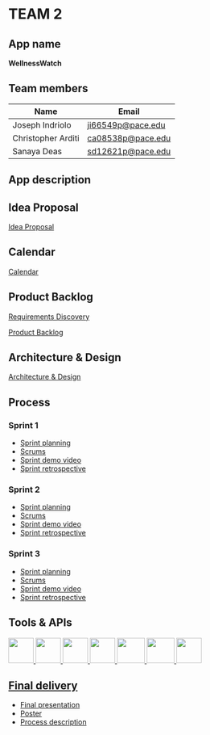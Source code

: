 # TEAM 2

## App name
**WellnessWatch**

## Team members

| Name  | Email |
| ------------- | ------------- |
| Joseph Indriolo  |  [ji66549p@pace.edu](mailto:ji66549p@pace.edu) |
| Christopher Arditi | [ca08538p@pace.edu](mailto:ca08538p@pace.edu) |
| Sanaya Deas | [sd12621p@pace.edu](mailto:sd12621p@pace.edu) |

## App description

## Idea Proposal
[Idea Proposal](https://docs.google.com/document/d/1RJpak0_xiD12JvmdOQvHuDH2pRyLRTa5szIZDKma4Ro/edit)

## Calendar
[Calendar](https://calendar.google.com/calendar/u/0?cid=aXZoMmU3NjhzMjRkdGlxZWYwcXZvbzhxcjBAZ3JvdXAuY2FsZW5kYXIuZ29vZ2xlLmNvbQ)

## Product Backlog
[Requirements Discovery](https://docs.google.com/document/d/11WJM5q5BGNw5DgDeh-6P3DNNSVYQIoYQ537yncLYQ7c/edit)

[Product Backlog](https://docs.google.com/spreadsheets/d/1YcQlA28-sgJiNI1AeED96XEVGxHPCzNIi8yX0uRgipM/edit#gid=8)

## Architecture & Design
[Architecture & Design](https://docs.google.com/document/d/10W9F337w7815P5wGcsTzHUmXeY1snYyyqu7D4wo1PgY/edit)

## Process

### Sprint 1

* [Sprint planning](https://docs.google.com/document/d/1Eq1ZTaaRqTfoMJ6NEFxzC6Ahb_g3HCPaO3oJ6_6iD8o/edit)
* [Scrums](https://docs.google.com/document/d/1Epnxpe9ukBIUdBYMKkFbY7Nc5Qub5cjNTT7mHU3I1bY/edit)
* [Sprint demo video](https://www.youtube.com/watch?v=9zNa1nhTsGk)
* [Sprint retrospective](https://docs.google.com/document/d/1x5AR94A183_p1jHDKCTZk6GjMaO4MqQ-t7ffmkO9urw/edit)

### Sprint 2

* [Sprint planning](https://docs.google.com/document/d/193Z9FoHCVgegK_vcaLws5VVj_EJRbnFpJTkrOy22Si4/edit)
* [Scrums](https://docs.google.com/document/d/16VG1LR_IAqyPIm9DqsWA_SpZksDnEmDbXSTpA2Sx0xk/edit)
* [Sprint demo video](https://www.youtube.com/watch?v=mZeXkvWAKF0)
* [Sprint retrospective](https://docs.google.com/document/d/1DK_BowmnphBM4Xx4kFCMGiNlJ5NSjvzVqqS-ev4zHdM/edit)

### Sprint 3

* [Sprint planning](https://docs.google.com/document/d/1jocFl7xnbl2atHes_V1yuNn0nZUKBqkR0-5QHQ8FXJU/edit)
* [Scrums](https://docs.google.com/document/d/1H8oSgkw8G29iDxYwFeComcvjVKZfVfML0c4qu6-W28Q/edit)
* [Sprint demo video](https://www.youtube.com/watch?v=8QcLssmtPpI)
* [Sprint retrospective](https://docs.google.com/document/d/1lEhcIcOlUrMDRl4qHNZ56pwJgKbsWHXcNrMz5jE1hJU/edit)

## Tools & APIs
<a href="https://discord.com"><img src="https://assets-global.website-files.com/6257adef93867e50d84d30e2/625e5fcef7ab80b8c1fe559e_Discord-Logo-Color.png"  width="50" height="50"> <a href="https://developer.android.com/studio"><img src="https://1.bp.blogspot.com/-LgTa-xDiknI/X4EflN56boI/AAAAAAAAPuk/24YyKnqiGkwRS9-_9suPKkfsAwO4wHYEgCLcBGAsYHQ/s0/image9.png"  width="50" height="50"> <a href="https://www.google.com/drive/"><img src="https://storage.googleapis.com/gweb-uniblog-publish-prod/images/Google_Drive.max-1100x1100.png"  width="50" height="50"> <a href="https://github.com"><img src="https://upload.wikimedia.org/wikipedia/commons/9/91/Octicons-mark-github.svg"  width="50" height="50"> <a href="https://logos-world.net/wp-content/uploads/2022/07/Java-Logo.png"><img src="https://logos-world.net/wp-content/uploads/2022/07/Java-Logo.png"  width="55" height="50"> <a href="https://1000logos.net/wp-content/uploads/2021/06/Zoom-emblem.png"><img src="https://1000logos.net/wp-content/uploads/2021/06/Zoom-emblem.png"  width="55" height="50"> <a href="https://ih1.redbubble.net/image.489553250.2202/poster,504x498,f8f8f8-pad,600x600,f8f8f8.u1.jpg"><img src="https://ih1.redbubble.net/image.489553250.2202/poster,504x498,f8f8f8-pad,600x600,f8f8f8.u1.jpg"  width="50" height="50">

## Final delivery

* [Final presentation]()
* [Poster]()
* [Process description]()


